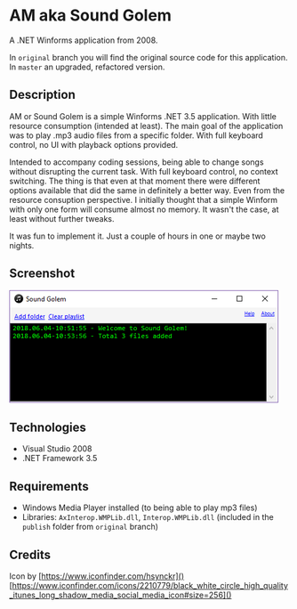 # AM aka Sound Golem

A .NET Winforms application from 2008.

In `original` branch you will find the original source code for this application. In `master` an upgraded, refactored version.

## Description

AM or Sound Golem is a simple Winforms .NET 3.5 application. With little resource consumption (intended at least). The main goal of the application was to play .mp3 audio files from a specific folder. With full keyboard control, no UI with playback options provided.

Intended to accompany coding sessions, being able to change songs without disrupting the current task. With full keyboard control, no context switching. The thing is that even at that moment there were different options available that did the same in definitely a better way. Even from the resource consuption perspective. I initially thought that a simple Winform with only one form will consume almost no memory. It wasn't the case, at least without further tweaks.

It was fun to implement it. Just a couple of hours in one or maybe two nights.

## Screenshot

![screenshot](https://raw.githubusercontent.com/mamcer/am/master/doc/screenshot.png)

## Technologies

- Visual Studio 2008
- .NET Framework 3.5

## Requirements

- Windows Media Player installed (to being able to play mp3 files)
- Libraries: `AxInterop.WMPLib.dll`, `Interop.WMPLib.dll` (included in the `publish` folder from `original` branch)

## Credits

Icon by [https://www.iconfinder.com/hsynckr]() 
[https://www.iconfinder.com/icons/2210779/black_white_circle_high_quality_itunes_long_shadow_media_social_media_icon#size=256]()